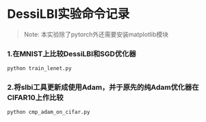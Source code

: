 # DessiLBI实验命令记录

> Note: 本实验除了pytorch外还需要安装matplotlib模块

### 1.在MNIST上比较DessiLBI和SGD优化器
```bash
python train_lenet.py
```

### 2.将slbi工具更新成使用Adam，并于原先的纯Adam优化器在CIFAR10上作比较

```bash
python cmp_adam_on_cifar.py
```
